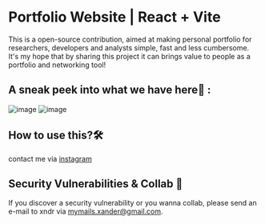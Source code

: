 # Portfolio Website | React + Vite

This is a open-source contribution, aimed at making personal portfolio for researchers, developers and analysts simple, fast and less cumbersome.
It's my hope that by sharing this project it can brings value to people as a portfolio and networking tool!

## A sneak peek into what we have here🙈 :
![image](https://github.com/xndrgit/xndr-react-portfolio-website/assets/115892862/c8a80d58-bcda-4ad1-b0d6-cd99d62029bf)
![image](https://github.com/xndrgit/xndr-react-portfolio-website/assets/115892862/6f8780c9-b00c-427e-adb3-e0c747f20f6d)

## How to use this?🛠
contact me via <a href="https://www.instagram.com/xndr.ig/"> instagram </a>

## Security Vulnerabilities & Collab 💌
If you discover a security vulnerability or you wanna collab, please send an e-mail to xndr via [mymails.xander@gmail.com](mailto:mymails.xander@gmail.com).

